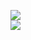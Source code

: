 [![](https://img.shields.io/badge/Made%20With-Github%20Spray-lightgrey.svg?style=for-the-badge&logo=github)](https://github.com/Annihil/github-spray#29935)  
[![](https://i.imgur.com/2DrTn0Z.gif)](https://github.com/Annihil/github-spray)